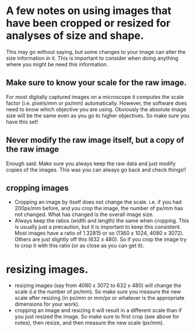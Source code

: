 # A few notes on using images that have been cropped or resized for analyses of size and shape.

This may go without saying, but some changes to your image can alter the size information in it. This is important to consider when doing anything where you might be need this information.

## Make sure to know your scale for the raw image.
For most digitally captured images on a microscope it computes the scale factor (i.e. pixels/mm or px/mm) automatically. However, the software does need to know which objective you are using. Obviously the absolute image size will be the same even as you go to higher objectives. So make sure you have this set!

## **Never modify the raw image itself, but a copy of the raw image**
Enough said. Make sure you always keep the raw data and just modify copies of the images. This was you can always go back and check things!!

## cropping images
- Cropping an image by itself does not change the scale. i.e. if you had 200px/mm before, and you crop the image, the number of px/mm has not changed. What has changed is the overall image size.
- Always keep the ratios (width and length) the same when cropping. This is usually just a precaution, but it is important to keep this consistent. Most images have a ratio of 1.32815 or so (1360 x 1024, 4080 x 3072). Others are just slightly off this (632 x 480). So if you crop the image try to crop it with this ratio (or as close as you can get it).

# resizing images.
- resizing images (say from 4080 x 3072 to 632 x 480) will change the scale (i.e the number of px/mm). So make sure you measure the new scale after resizing (in px/mm or mm/px or whatever is the appropriate dimensions for your work).
- cropping an image and resizing it will result in a different scale than if you just resized the image. So make sure to first crop (see above for notes), then resize, and then measure the new scale (px/mm). 
